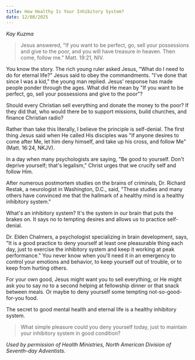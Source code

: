 ```yaml
---
title: How Healthy Is Your Inhibitory System?
date: 12/08/2025
---
```


_Kay Kuzma_

> <p></p>
> Jesus answered, "If you want to be perfect, go, sell your possessions and give to the poor, and you will have treasure in heaven. Then come, follow me." Matt. 19:21, NIV.

You know the story. The rich young ruler asked Jesus, "What do I need to do for eternal life?" Jesus said to obey the commandments. "I've done that since I was a kid," the young man replied. Jesus' response has made people ponder through the ages. What did He mean by "If you want to be perfect, go, sell your possessions and give to the poor"?

Should every Christian sell everything and donate the money to the poor? If they did that, who would there be to support missions, build churches, and finance Christian radio?

Rather than take this literally, I believe the principle is self-denial. The first thing Jesus said when He called His disciples was "If anyone desires to come after Me, let him deny himself, and take up his cross, and follow Me" (Matt. 16:24, NKJV).

In a day when many psychologists are saying, "Be good to yourself. Don't deprive yourself; that's legalism," Christ urges that we crucify self and follow Him.

After numerous postmortem studies on the brains of criminals, Dr. Richard Restak, a neurologist in Washington, D.C., said, "These studies and many others have convinced me that the hallmark of a healthy mind is a healthy inhibitory system."

What's an inhibitory system? It's the system in our brain that puts the brakes on. It says no to tempting desires and allows us to practice self-denial.

Dr. Elden Chalmers, a psychologist specializing in brain development, says, "It is a good practice to deny yourself at least one pleasurable thing each day, just to exercise the inhibitory system and keep it working at peak performance." You never know when you'll need it in an emergency to control your emotions and behavior, to keep yourself out of trouble, or to keep from hurting others.

For your own good, Jesus might want you to sell everything, or He might ask you to say no to a second helping at fellowship dinner or that snack between meals. Or maybe to deny yourself some tempting not-so-good-for-you food.

The secret to good mental health and eternal life is a healthy inhibitory system.

> <callout></callout>
> What simple pleasure could you deny yourself today, just to maintain your inhibitory system in good condition?

_Used by permission of Health Ministries, North American Division of Seventh-day Adventists._